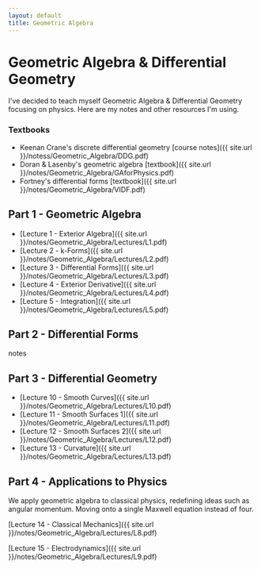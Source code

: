 ```yaml
---
layout: default
title: Geometric Algebra
---
```


# Geometric Algebra & Differential Geometry
I've decided to teach myself Geometric Algebra & Differential Geometry focusing on physics. Here are my notes and other resources I'm using.

### Textbooks

* Keenan Crane's discrete differential geometry [course notes]({{ site.url }}/notess/Geometric_Algebra/DDG.pdf)
* Doran & Lasenby's geometric algebra [textbook]({{ site.url }}/notes/Geometric_Algebra/GAforPhysics.pdf)
* Fortney's differential forms [textbook]({{ site.url }}/notes/Geometric_Algebra/VIDF.pdf)

## Part 1 - Geometric Algebra

* [Lecture 1 - Exterior Algebra]({{ site.url }}/notes/Geometric_Algebra/Lectures/L1.pdf)
* [Lecture 2 - k-Forms]({{ site.url }}/notes/Geometric_Algebra/Lectures/L2.pdf)
* [Lecture 3 - Differential Forms]({{ site.url }}/notes/Geometric_Algebra/Lectures/L3.pdf)
* [Lecture 4 - Exterior Derivative]({{ site.url }}/notes/Geometric_Algebra/Lectures/L4.pdf)
* [Lecture 5 - Integration]({{ site.url }}/notes/Geometric_Algebra/Lectures/L5.pdf)

## Part 2 - Differential Forms
notes

## Part 3 - Differential Geometry

* [Lecture 10 - Smooth Curves]({{ site.url }}/notes/Geometric_Algebra/Lectures/L10.pdf)
* [Lecture 11 - Smooth Surfaces 1]({{ site.url }}/notes/Geometric_Algebra/Lectures/L11.pdf)
* [Lecture 12 - Smooth Surfaces 2]({{ site.url }}/notes/Geometric_Algebra/Lectures/L12.pdf)
* [Lecture 13 - Curvature]({{ site.url }}/notes/Geometric_Algebra/Lectures/L13.pdf)

## Part 4 - Applications to Physics

We apply geometric algebra to classical physics, redefining ideas such as angular momentum. Moving onto a single Maxwell equation instead of four.

[Lecture 14 - Classical Mechanics]({{ site.url }}/notes/Geometric_Algebra/Lectures/L8.pdf)

[Lecture 15 - Electrodynamics]({{ site.url }}/notes/Geometric_Algebra/Lectures/L9.pdf)
